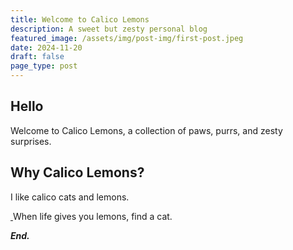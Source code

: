 ```yaml
---
title: Welcome to Calico Lemons
description: A sweet but zesty personal blog
featured_image: /assets/img/post-img/first-post.jpeg
date: 2024-11-20
draft: false
page_type: post
---
```


## Hello

Welcome to Calico Lemons, a collection of paws, purrs, and zesty surprises.

## Why Calico Lemons?

I like calico cats and lemons.

<a href="/assets/img/home-bg.jpeg">
  <img class="img-fluid" src="/assets/img/home-bg.jpeg" alt="">
</a>
<span class="caption text-muted">When life gives you lemons, find a cat.</span>

***End.***